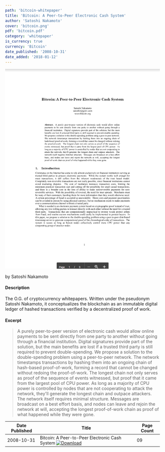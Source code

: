```yaml
---
path: 'bitcoin-whitepaper'
title: 'Bitcoin: A Peer-to-Peer Electronic Cash System'
author: 'Satoshi Nakamoto'
cover: 'bitcoin.png'
pdf: 'bitcoin.pdf'
category: 'whitepaper'
is_currency: true
currency: 'Bitcoin'
date_published: '2008-10-31'
date_added: '2018-01-12'
---
```


[![Cover of the Bitcoin whitepaper](/covers/bitcoin.png)](/pdfs/bitcoin.pdf)

by Satoshi Nakamoto

#### Description
The O.G. of cryptocurrency whitepapers. Written under the pseudonym Satoshi Nakamoto, it conceptualizes the blockchain as an immutable digital ledger of hashed transactions verified by a decentralized proof of work.

#### Excerpt
> A purely peer-to-peer version of electronic cash would allow online payments to be sent directly from one party to another without going through a financial institution. Digital signatures provide part of the solution, but the main benefits are lost if a trusted third party is still required to prevent double-spending. We propose a solution to the double-spending problem using a peer-to-peer network. The network timestamps transactions by hashing them into an ongoing chain of hash-based proof-of-work, forming a record that cannot be changed without redoing the proof-of-work. The longest chain not only serves as proof of the sequence of events witnessed, but proof that it came from the largest pool of CPU power. As long as a majority of CPU power is controlled by nodes that are not cooperating to attack the network, they'll generate the longest chain and outpace attackers. The network itself requires minimal structure. Messages are broadcast on a best effort basis, and nodes can leave and rejoin the network at will, accepting the longest proof-of-work chain as proof of what happened while they were gone.

Date Published | Title                                                                                | Page Count
---------------|--------------------------------------------------------------------------------------|------------
2008-10-31     | Bitcoin: A Peer-to-Peer Electronic Cash System [![Download](/assets/download_cloud.svg)](/pdfs/bitcoin.pdf) | 09
